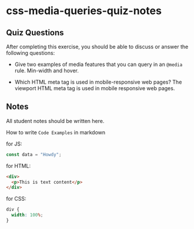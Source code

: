 # css-media-queries-quiz-notes

## Quiz Questions

After completing this exercise, you should be able to discuss or answer the following questions:

- Give two examples of media features that you can query in an `@media` rule.
Min-width and hover.

- Which HTML meta tag is used in mobile-responsive web pages?
The viewport HTML meta tag is used in mobile responsive web pages.

## Notes

All student notes should be written here.


How to write `Code Examples` in markdown

for JS:

```javascript
const data = "Howdy";
```

for HTML:

```html
<div>
  <p>This is text content</p>
</div>
```

for CSS:

```css
div {
  width: 100%;
}
```
